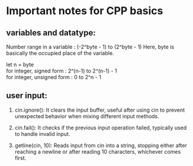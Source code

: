 # Important notes for CPP basics

## variables and datatype:

Number range in a variable : (-2^byte - 1) to (2^byte - 1)
Here, byte is basically the occupied place of the variable. <br/>

let n = byte <br/>
for integer, signed form : 2^(n-1) to 2^(n-1) - 1 <br/>
for integer, unsigned form : 0 to 2^n - 1 <br/>

## user input:

1. cin.ignore(): It clears the input buffer, useful after using cin to prevent unexpected behavior when mixing different input methods.

2. cin.fail(): It checks if the previous input operation failed, typically used to handle invalid input.

3. getline(cin, 10): Reads input from cin into a string, stopping either after reaching a newline or after reading 10 characters, whichever comes first.
